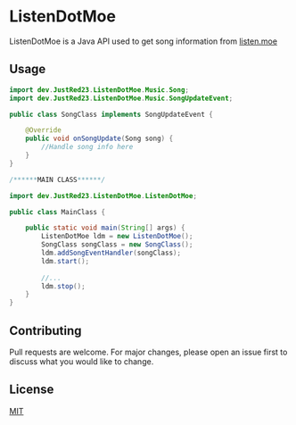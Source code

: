 # ListenDotMoe

ListenDotMoe is a Java API used to get song information from [listen.moe](https://listen.moe/)

## Usage

```java
import dev.JustRed23.ListenDotMoe.Music.Song;
import dev.JustRed23.ListenDotMoe.Music.SongUpdateEvent;

public class SongClass implements SongUpdateEvent {

    @Override
    public void onSongUpdate(Song song) {
        //Handle song info here
    }
}

/******MAIN CLASS******/

import dev.JustRed23.ListenDotMoe.ListenDotMoe;

public class MainClass {

    public static void main(String[] args) {
        ListenDotMoe ldm = new ListenDotMoe();
        SongClass songClass = new SongClass();
        ldm.addSongEventHandler(songClass);
        ldm.start();
        
        //...
        ldm.stop();
    }
}
```

## Contributing
Pull requests are welcome. For major changes, please open an issue first to discuss what you would like to change.

## License
[MIT](https://choosealicense.com/licenses/mit/)
